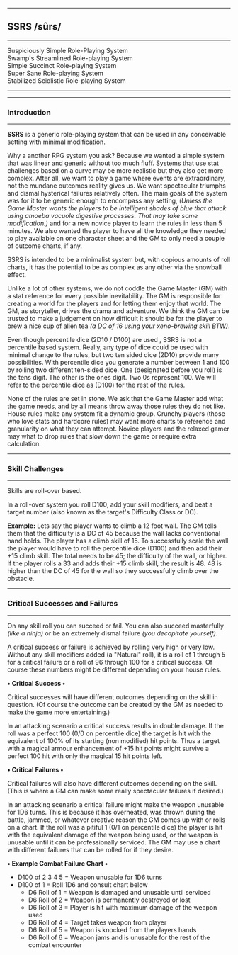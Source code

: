 ------------------------------------------

## SSRS /sûrs/  

------------------------------------------

Suspiciously Simple Role-Playing System  
Swamp's Streamlined Role-playing System  
Simple Succinct Role-playing System  
Super Sane Role-playing System  
Stabilized Sciolistic Role-playing System  

------------------------------------------

------------------------------------------

### Introduction

------------------------------------------

**SSRS** is a generic role-playing system that can be used in any conceivable setting with minimal modification.

Why a another RPG system you ask? Because we wanted a simple system that was linear and generic without too much fluff. Systems that use stat challenges based on a curve may be more realistic but they also get more complex. After all, we want to play a game where events are extraordinary, not the mundane outcomes reality gives us. We want spectacular triumphs and dismal hysterical failures relatively often. The main goals of the system was for it to be generic enough to encompass any setting, *(Unless the Game Master wants the players to be intelligent shades of blue that attack using amoeba vacuole digestive processes. That may take some modification.)* and for a new novice player to learn the rules in less than 5 minutes. We also wanted the player to have all the knowledge they needed to play available on one character sheet and the GM to only need a couple of outcome charts, if any.

SSRS is intended to be a minimalist system but, with copious amounts of roll charts, it has the potential to be as complex as any other via the snowball effect.

Unlike a lot of other systems, we do not coddle the Game Master (GM) with a stat reference for every possible inevitability. The GM is responsible for creating a world for the players and for letting them enjoy that world. The GM, as storyteller, drives the drama and adventure. We think the GM can be trusted to make a judgement on how difficult it should be for the player to brew a nice cup of alien tea *(a DC of 16 using your xeno-brewing skill BTW)*.

Even though percentile dice (2D10 / D100) are used , SSRS is not a percentile based system. Really, any type of dice could be used with minimal change to the rules, but two ten sided dice (2D10) provide many possibilities. With percentile dice you generate a number between 1 and 100 by rolling two different ten-sided dice. One (designated before you roll) is the tens digit. The other is the ones digit. Two 0s represent 100. We will refer to the percentile dice as (D100) for the rest of the rules. 

None of the rules are set in stone. We ask that the Game Master add what the game needs, and by all means throw away those rules they do not like. House rules make any system fit a dynamic group. Crunchy players (those who love stats and hardcore rules) may want more charts to reference and granularity on what they can attempt. Novice players and the relaxed gamer may what to drop rules that slow down the game or require extra calculation. 

--------------------------------

### Skill Challenges

--------------------------------

Skills are roll-over based.

In a roll-over system you roll D100, add your skill modifiers, and beat a target number (also known as the target's Difficulty Class or DC).

**Example:** Lets say the player wants to climb a 12 foot wall. The GM tells them that the difficulty is a DC of 45 because the wall lacks conventional hand holds. The player has a climb skill of 15. To successfully scale the wall the player would have to roll the percentile dice (D100) and then add their +15 climb skill. The total needs to be 45; the difficulty of the wall, or higher. If the player rolls a 33 and adds their +15 climb skill, the result is 48. 48 is higher than the DC of 45 for the wall so they successfully climb over the obstacle.

--------------------------------

### Critical Successes and Failures

--------------------------------

On any skill roll you can succeed or fail. You can also succeed masterfully *(like a ninja)* or be an extremely dismal failure *(you decapitate yourself)*.

A critical success or failure is achieved by rolling very high or very low. Without any skill modifiers added (a "Natural" roll), it is a roll of 1 through 5 for a critical failure or a roll of 96 through 100 for a critical success. Of course these numbers might be different depending on your house rules.

**• Critical Success •**

Critical successes will have different outcomes depending on the skill in question. (Of course the outcome can be created by the GM as needed to make the game more entertaining.)

In an attacking scenario a critical success results in double damage. If the roll was a perfect 100 (0/0 on percentile dice) the target is hit with the equivalent of 100% of its starting (non modified) hit points. Thus a target with a magical armour enhancement of +15 hit points might survive a perfect 100 hit with only the magical 15 hit points left.

**• Critical Failures •**

Critical failures will also have different outcomes depending on the skill. (This is where a GM can make some really spectacular failures if desired.)

In an attacking scenario a critical failure might make the weapon unusable for 1D6 turns. This is because it has overheated, was thrown during the battle, jammed, or whatever creative reason the GM comes up with or rolls on a chart. If the roll was a pitiful 1 (0/1 on percentile dice) the player is hit with the equivalent damage of the weapon being used, or the weapon is unusable until it can be professionally serviced. The GM may use a chart with different failures that can be rolled for if they desire.

**• Example Combat Failure Chart •**

- D100 of 2 3 4 5	= Weapon unusable for 1D6 turns
- D100 of 1		= Roll 1D6 and consult chart below
	- D6 Roll of 1 = Weapon is damaged and unusable until serviced
	- D6 Roll of 2 = Weapon is permanently destroyed or lost
	- D6 Roll of 3 = Player is hit with maximum damage of the weapon used
	- D6 Roll of 4 = Target takes weapon from player
	- D6 Roll of 5 = Weapon is knocked from the players hands
	- D6 Roll of 6 = Weapon jams and is unusable for the rest of the combat encounter

